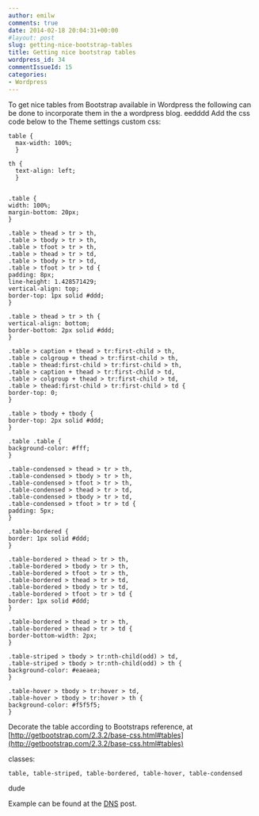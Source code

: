 ```yaml
---
author: emilw
comments: true
date: 2014-02-18 20:04:31+00:00
#layout: post
slug: getting-nice-bootstrap-tables
title: Getting nice bootstrap tables
wordpress_id: 34
commentIssueId: 15
categories:
- Wordpress
---
```


To get nice tables from Bootstrap available in Wordpress the following can be done to incorporate them in the a wordpress blog.
eedddd
Add the css code below to the Theme settings custom css:


    table {
      max-width: 100%;
      }

    th {
      text-align: left;
      }


    .table {
    width: 100%;
    margin-bottom: 20px;
    }

    .table > thead > tr > th,
    .table > tbody > tr > th,
    .table > tfoot > tr > th,
    .table > thead > tr > td,
    .table > tbody > tr > td,
    .table > tfoot > tr > td {
    padding: 8px;
    line-height: 1.428571429;
    vertical-align: top;
    border-top: 1px solid #ddd;
    }

    .table > thead > tr > th {
    vertical-align: bottom;
    border-bottom: 2px solid #ddd;
    }

    .table > caption + thead > tr:first-child > th,
    .table > colgroup + thead > tr:first-child > th,
    .table > thead:first-child > tr:first-child > th,
    .table > caption + thead > tr:first-child > td,
    .table > colgroup + thead > tr:first-child > td,
    .table > thead:first-child > tr:first-child > td {
    border-top: 0;
    }

    .table > tbody + tbody {
    border-top: 2px solid #ddd;
    }

    .table .table {
    background-color: #fff;
    }

    .table-condensed > thead > tr > th,
    .table-condensed > tbody > tr > th,
    .table-condensed > tfoot > tr > th,
    .table-condensed > thead > tr > td,
    .table-condensed > tbody > tr > td,
    .table-condensed > tfoot > tr > td {
    padding: 5px;
    }

    .table-bordered {
    border: 1px solid #ddd;
    }

    .table-bordered > thead > tr > th,
    .table-bordered > tbody > tr > th,
    .table-bordered > tfoot > tr > th,
    .table-bordered > thead > tr > td,
    .table-bordered > tbody > tr > td,
    .table-bordered > tfoot > tr > td {
    border: 1px solid #ddd;
    }

    .table-bordered > thead > tr > th,
    .table-bordered > thead > tr > td {
    border-bottom-width: 2px;
    }

    .table-striped > tbody > tr:nth-child(odd) > td,
    .table-striped > tbody > tr:nth-child(odd) > th {
    background-color: #eaeaea;
    }

    .table-hover > tbody > tr:hover > td,
    .table-hover > tbody > tr:hover > th {
    background-color: #f5f5f5;
    }

Decorate the table according to Bootstraps reference, at [http://getbootstrap.com/2.3.2/base-css.html#tables](http://getbootstrap.com/2.3.2/base-css.html#tables)

classes:
```
table, table-striped, table-bordered, table-hover, table-condensed
```

dude


Example can be found at the [DNS](http://lime.postback.se/2014/02/18/basic-dns/) post.
